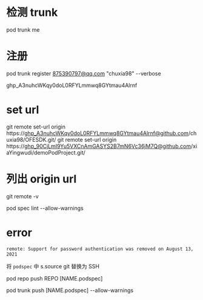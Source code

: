 


# 检测 trunk
pod trunk me

# 注册
pod trunk register 875390797@qq.com "chuxia98" --verbose

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

# set url
git remote set-url origin https://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@github.com/chuxia98/OFESDK.git/
git remote set-url origin https://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@github.com/xiaYingwudi/demoPodProject.git/

# 列出 origin url
git remote -v

pod spec lint --allow-warnings

# error

`remote: Support for password authentication was removed on August 13, 2021`

将 `podspec` 中 s.source git 替换为 SSH


pod repo push REPO [NAME.podspec]

pod trunk push [NAME.podspec] --allow-warnings